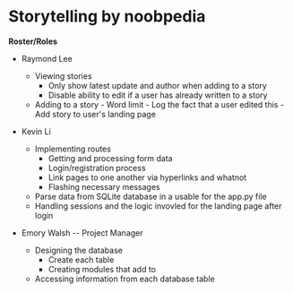 # Storytelling by noobpedia

**Roster/Roles**
- Raymond Lee
	- Viewing stories
		- Only show latest update and author when adding to a story
		- Disable ability to edit if a user has already written to a story
  - Adding to a story
		- Word limit
		- Log the fact that a user edited this
		- Add story to user's landing page

- Kevin Li
	- Implementing routes
		- Getting and processing form data
		- Login/registration process
		- Link pages to one another via hyperlinks and whatnot
		- Flashing necessary messages
	- Parse data from SQLite database in a usable for the app.py file
	- Handling sessions and the logic invovled for the landing page after login


- Emory Walsh -- Project Manager
	- Designing the database
		- Create each table
		-	Creating modules that add to
  	- Accessing information from each database table
